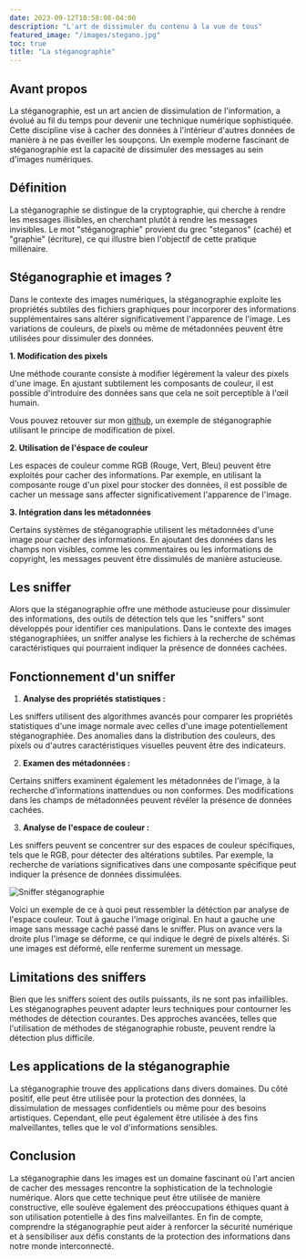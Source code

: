 ```yaml
---
date: 2023-09-12T10:58:08-04:00
description: "L'art de dissimuler du contenu à la vue de tous"
featured_image: "/images/stegano.jpg"
toc: true
title: "La stéganographie"
---
```


## Avant propos

La stéganographie, est un art ancien de dissimulation de l'information, a évolué au fil du temps pour devenir une technique numérique sophistiquée. Cette discipline vise à cacher des données à l'intérieur d'autres données de manière à ne pas éveiller les soupçons. Un exemple moderne fascinant de stéganographie est la capacité de dissimuler des messages au sein d'images numériques.

## Définition

La stéganographie se distingue de la cryptographie, qui cherche à rendre les messages illisibles, en cherchant plutôt à rendre les messages invisibles. Le mot "stéganographie" provient du grec "steganos" (caché) et "graphie" (écriture), ce qui illustre bien l'objectif de cette pratique millénaire.

## Stéganographie et images ?

Dans le contexte des images numériques, la stéganographie exploite les propriétés subtiles des fichiers graphiques pour incorporer des informations supplémentaires sans altérer significativement l'apparence de l'image. Les variations de couleurs, de pixels ou même de métadonnées peuvent être utilisées pour dissimuler des données.

**1. Modification des pixels**

Une méthode courante consiste à modifier légèrement la valeur des pixels d'une image. En ajustant subtilement les composants de couleur, il est possible d'introduire des données sans que cela ne soit perceptible à l'œil humain.

Vous pouvez retouver sur mon [github](https://github.com/Barret-Pierre/stegano_programme), un exemple de stéganographie utilisant le principe de modification de pixel.

**2. Utilisation de l'éspace de couleur**

Les espaces de couleur comme RGB (Rouge, Vert, Bleu) peuvent être exploités pour cacher des informations. Par exemple, en utilisant la composante rouge d'un pixel pour stocker des données, il est possible de cacher un message sans affecter significativement l'apparence de l'image.

**3. Intégration dans les métadonnées**

Certains systèmes de stéganographie utilisent les métadonnées d'une image pour cacher des informations. En ajoutant des données dans les champs non visibles, comme les commentaires ou les informations de copyright, les messages peuvent être dissimulés de manière astucieuse.

## Les sniffer

Alors que la stéganographie offre une méthode astucieuse pour dissimuler des informations, des outils de détection tels que les "sniffers" sont développés pour identifier ces manipulations. Dans le contexte des images stéganographiées, un sniffer analyse les fichiers à la recherche de schémas caractéristiques qui pourraient indiquer la présence de données cachées.

## Fonctionnement d'un sniffer

1. **Analyse des propriétés statistiques :**

Les sniffers utilisent des algorithmes avancés pour comparer les propriétés statistiques d'une image normale avec celles d'une image potentiellement stéganographiée. Des anomalies dans la distribution des couleurs, des pixels ou d'autres caractéristiques visuelles peuvent être des indicateurs.

2. **Examen des métadonnées :**

Certains sniffers examinent également les métadonnées de l'image, à la recherche d'informations inattendues ou non conformes. Des modifications dans les champs de métadonnées peuvent révéler la présence de données cachées.

3. **Analyse de l'espace de couleur :**

Les sniffers peuvent se concentrer sur des espaces de couleur spécifiques, tels que le RGB, pour détecter des altérations subtiles. Par exemple, la recherche de variations significatives dans une composante spécifique peut indiquer la présence de données dissimulées.

![Sniffer stéganographie](/images/sniffer.png)

Voici un exemple de ce à quoi peut ressembler la détéction par analyse de l'espace couleur. Tout à gauche l'image original. En haut a gauche une image sans message caché passé dans le sniffer. Plus on avance vers la droite plus l'image se déforme, ce qui indique le degré de pixels altérés. Si une images est déformé, elle renferme surement un message.

## Limitations des sniffers

Bien que les sniffers soient des outils puissants, ils ne sont pas infaillibles. Les stéganographes peuvent adapter leurs techniques pour contourner les méthodes de détection courantes. Des approches avancées, telles que l'utilisation de méthodes de stéganographie robuste, peuvent rendre la détection plus difficile.

## Les applications de la stéganographie

La stéganographie trouve des applications dans divers domaines. Du côté positif, elle peut être utilisée pour la protection des données, la dissimulation de messages confidentiels ou même pour des besoins artistiques. Cependant, elle peut également être utilisée à des fins malveillantes, telles que le vol d'informations sensibles.

## Conclusion

La stéganographie dans les images est un domaine fascinant où l'art ancien de cacher des messages rencontre la sophistication de la technologie numérique. Alors que cette technique peut être utilisée de manière constructive, elle soulève également des préoccupations éthiques quant à son utilisation potentielle à des fins malveillantes. En fin de compte, comprendre la stéganographie peut aider à renforcer la sécurité numérique et à sensibiliser aux défis constants de la protection des informations dans notre monde interconnecté.
